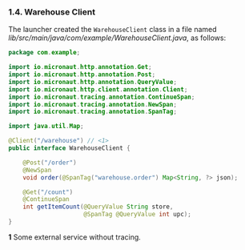 ### 1.4. Warehouse Client

The launcher created the `WarehouseClient` class in a file named _lib/src/main/java/com/example/WarehouseClient.java_, as follows:

```java
package com.example;

import io.micronaut.http.annotation.Get;
import io.micronaut.http.annotation.Post;
import io.micronaut.http.annotation.QueryValue;
import io.micronaut.http.client.annotation.Client;
import io.micronaut.tracing.annotation.ContinueSpan;
import io.micronaut.tracing.annotation.NewSpan;
import io.micronaut.tracing.annotation.SpanTag;

import java.util.Map;

@Client("/warehouse") // <1>
public interface WarehouseClient {

    @Post("/order")
    @NewSpan
    void order(@SpanTag("warehouse.order") Map<String, ?> json);

    @Get("/count")
    @ContinueSpan
    int getItemCount(@QueryValue String store,
                     @SpanTag @QueryValue int upc);
}
```

**1** Some external service without tracing.
